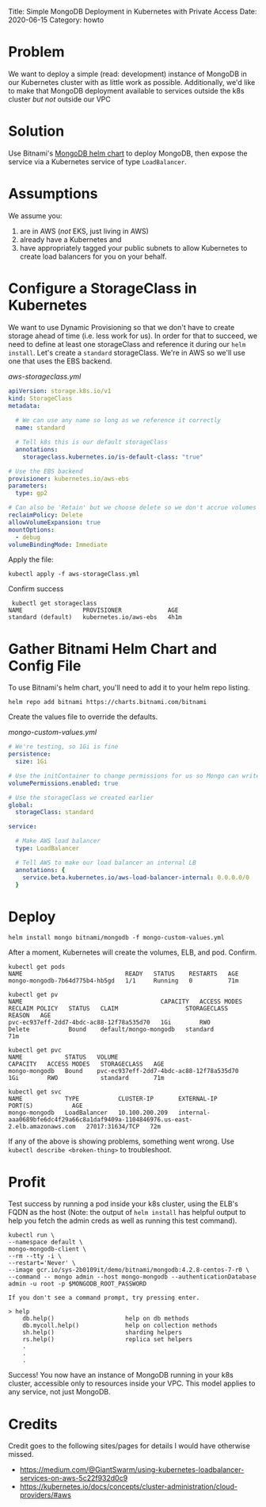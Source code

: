 Title: Simple MongoDB Deployment in Kubernetes with Private Access
Date: 2020-06-15
Category: howto


# Problem

We want to deploy a simple (read: development) instance of MongoDB in our Kubernetes cluster with as little work as possible. Additionally, we'd like to make that MongoDB deployment available to services outside the k8s cluster _but not_ outside our VPC


# Solution

Use Bitnami's [MongoDB helm chart](https://github.com/bitnami/charts/tree/master/bitnami/mongodb) to deploy MongoDB, then expose the service via a Kubernetes service of type `LoadBalancer`.

# Assumptions

We assume you:

1. are in AWS (_not_ EKS, just living in AWS) 
1. already have a Kubernetes and 
1. have appropriately tagged your public subnets to allow Kubernetes to create load balancers for you on your behalf.

# Configure a StorageClass in Kubernetes

We want to use Dynamic Provisioning so that we don't have to create storage ahead of time (i.e. less work for us). In order for that to succeed, we need to define at least one storageClass and reference it during our `helm install`. Let's create a `standard` storageClass. We're in AWS so we'll use one that uses the EBS backend.

*aws-storageclass.yml*
```yaml
apiVersion: storage.k8s.io/v1
kind: StorageClass
metadata:
  
  # We can use any name so long as we reference it correctly
  name: standard

  # Tell k8s this is our default storageClass
  annotations: 
    storageclass.kubernetes.io/is-default-class: "true"

# Use the EBS backend
provisioner: kubernetes.io/aws-ebs
parameters:
  type: gp2

# Can also be 'Retain' but we choose delete so we don't accrue volumes during testing.
reclaimPolicy: Delete
allowVolumeExpansion: true
mountOptions:
  - debug
volumeBindingMode: Immediate
```

Apply the file:

```
kubectl apply -f aws-storageClass.yml
```

Confirm success

```
 kubectl get storageclass
NAME                 PROVISIONER             AGE
standard (default)   kubernetes.io/aws-ebs   4h1m
```

# Gather Bitnami Helm Chart and Config File

To use Bitnami's helm chart, you'll need to add it to your helm repo listing.

```
helm repo add bitnami https://charts.bitnami.com/bitnami
```

Create the values file to override the defaults.

*mongo-custom-values.yml*
```yaml
# We're testing, so 1Gi is fine
persistence:
  size: 1Gi

# Use the initContainer to change permissions for us so Mongo can write to the volume
volumePermissions.enabled: true

# Use the storageClass we created earlier
global:
  storageClass: standard

service:

  # Make AWS load balancer
  type: LoadBalancer

  # Tell AWS to make our load balancer an internal LB
  annotations: {
    service.beta.kubernetes.io/aws-load-balancer-internal: 0.0.0.0/0
  }
```

# Deploy

```
helm install mongo bitnami/mongodb -f mongo-custom-values.yml
```

After a moment, Kubernetes will create the volumes, ELB, and pod. Confirm.

```
kubectl get pods
NAME                             READY   STATUS    RESTARTS   AGE
mongo-mongodb-7b64d775b4-hb5gd   1/1     Running   0          71m

kubectl get pv
NAME                                       CAPACITY   ACCESS MODES   RECLAIM POLICY   STATUS   CLAIM                   STORAGECLASS   REASON   AGE
pvc-ec937eff-2dd7-4bdc-ac88-12f78a535d70   1Gi        RWO            Delete           Bound    default/mongo-mongodb   standard                71m

kubectl get pvc
NAME            STATUS   VOLUME                                     CAPACITY   ACCESS MODES   STORAGECLASS   AGE
mongo-mongodb   Bound    pvc-ec937eff-2dd7-4bdc-ac88-12f78a535d70   1Gi        RWO            standard       71m

kubectl get svc
NAME            TYPE           CLUSTER-IP       EXTERNAL-IP                                                                        PORT(S)           AGE
mongo-mongodb   LoadBalancer   10.100.200.209   internal-aaa0689bfe6dc4f29a66c8a1daf9409a-1104846976.us-east-2.elb.amazonaws.com   27017:31634/TCP   72m
```

If any of the above is showing problems, something went wrong. Use `kubectl describe <broken-thing>` to troubleshoot.

# Profit

Test success by running a pod inside your k8s cluster, using the ELB's FQDN as the host (Note: the output of `helm install` has helpful output to help you fetch the admin creds as well as running this test command).

```
kubectl run \
--namespace default \
mongo-mongodb-client \
--rm --tty -i \
--restart='Never' \
--image gcr.io/sys-2b0109it/demo/bitnami/mongodb:4.2.8-centos-7-r0 \
--command -- mongo admin --host mongo-mongodb --authenticationDatabase admin -u root -p $MONGODB_ROOT_PASSWORD

If you don't see a command prompt, try pressing enter.

> help
	db.help()                    help on db methods
	db.mycoll.help()             help on collection methods
	sh.help()                    sharding helpers
	rs.help()                    replica set helpers
    .
    .
    .
```

Success! You now have an instance of MongoDB running in your k8s cluster, accessible only to resources inside your VPC. This model applies to any service, not just MongoDB. 


# Credits

Credit goes to the following sites/pages for details I would have otherwise missed.

- https://medium.com/@GiantSwarm/using-kubernetes-loadbalancer-services-on-aws-5c22f932d0c9
- https://kubernetes.io/docs/concepts/cluster-administration/cloud-providers/#aws
